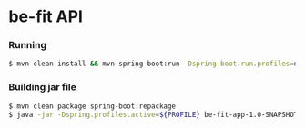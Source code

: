 # be-fit API

### Running 

```sh
$ mvn clean install && mvn spring-boot:run -Dspring-boot.run.profiles=dev -pl be-fit-app
```

### Building jar file 

```sh
$ mvn clean package spring-boot:repackage
$ java -jar -Dspring.profiles.active=${PROFILE} be-fit-app-1.0-SNAPSHOT.jar
```